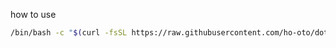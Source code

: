 how to use

```bash
/bin/bash -c "$(curl -fsSL https://raw.githubusercontent.com/ho-oto/dotfiles-for-wsl2/master/script/setup)"
```
